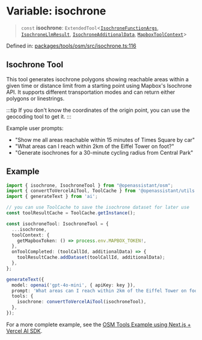 # Variable: isochrone

> `const` **isochrone**: `ExtendedTool`\<[`IsochroneFunctionArgs`](../type-aliases/IsochroneFunctionArgs.md), [`IsochroneLlmResult`](../type-aliases/IsochroneLlmResult.md), [`IsochroneAdditionalData`](../type-aliases/IsochroneAdditionalData.md), [`MapboxToolContext`](../type-aliases/MapboxToolContext.md)\>

Defined in: [packages/tools/osm/src/isochrone.ts:116](https://github.com/GeoDaCenter/openassistant/blob/0a6a7e7306d75a25dc968b3117f04cb7bd613bec/packages/tools/osm/src/isochrone.ts#L116)

## Isochrone Tool

This tool generates isochrone polygons showing reachable areas within a given time or distance limit
from a starting point using Mapbox's Isochrone API. It supports different transportation modes
and can return either polygons or linestrings.

:::tip
If you don't know the coordinates of the origin point, you can use the geocoding tool to get it.
:::

Example user prompts:
- "Show me all areas reachable within 15 minutes of Times Square by car"
- "What areas can I reach within 2km of the Eiffel Tower on foot?"
- "Generate isochrones for a 30-minute cycling radius from Central Park"

## Example

```typescript
import { isochrone, IsochroneTool } from "@openassistant/osm";
import { convertToVercelAiTool, ToolCache } from '@openassistant/utils';
import { generateText } from 'ai';

// you can use ToolCache to save the isochrone dataset for later use
const toolResultCache = ToolCache.getInstance();

const isochroneTool: IsochroneTool = {
  ...isochrone,
  toolContext: {
    getMapboxToken: () => process.env.MAPBOX_TOKEN!,
  },
  onToolCompleted: (toolCallId, additionalData) => {
    toolResultCache.addDataset(toolCallId, additionalData);
  },
};

generateText({
  model: openai('gpt-4o-mini', { apiKey: key }),
  prompt: 'What areas can I reach within 2km of the Eiffel Tower on foot?',
  tools: {
    isochrone: convertToVercelAiTool(isochroneTool),
  },
});
```

For a more complete example, see the [OSM Tools Example using Next.js + Vercel AI SDK](https://github.com/openassistant/openassistant/tree/main/examples/vercel_osm_example).
